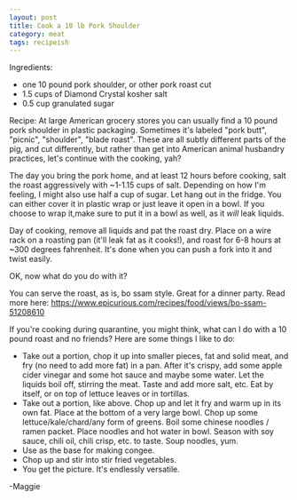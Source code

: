 ```yaml
---
layout: post
title: Cook a 10 lb Pork Shoulder
category: meat
tags: recipeish
---
```


Ingredients:
* one 10 pound pork shoulder, or other pork roast cut
* 1.5 cups of Diamond Crystal kosher salt
* 0.5 cup granulated sugar

Recipe:
At large American grocery stores you can usually find a 10 pound pork shoulder in plastic packaging. Sometimes it's labeled "pork butt", "picnic", "shoulder", "blade roast". These are all subtly different parts of the pig, and cut differently, but rather than get into American animal husbandry practices, let's continue with the cooking, yah? 

The day you bring the pork home, and at least 12 hours before cooking, salt the roast aggressively with ~1-1.15 cups of salt. Depending on how I'm feeling, I might also use half a cup of sugar. Let hang out in the fridge. You can either cover it in plastic wrap or just leave it open in a bowl. If you choose to wrap it,make sure to put it in a bowl as well, as it *will* leak liquids.

Day of cooking, remove all liquids and pat the roast dry. Place on a wire rack on a roasting pan (it'll leak fat as it cooks!), and roast for 6-8 hours at ~300 degrees fahrenheit. It's done when you can push a fork into it and twist easily. 

OK, now what do you do with it? 

You can serve the roast, as is, bo ssam style. Great for a dinner party. Read more here: https://www.epicurious.com/recipes/food/views/bo-ssam-51208610

If you're cooking during quarantine, you might think, what can I do with a 10 pound roast and no friends? Here are some things I like to do:

* Take out a portion, chop it up into smaller pieces, fat and solid meat, and fry (no need to add more fat) in a pan. After it's crispy, add some apple cider vinegar and some hot sauce and maybe some water. Let the liquids boil off, stirring the meat. Taste and add more salt, etc. Eat by itself, or on top of lettuce leaves or in tortillas. 
* Take out a portion, like above. Chop up and let it fry and warm up in its own fat. Place at the bottom of a very large bowl. Chop up some lettuce/kale/chard/any form of greens. Boil some chinese noodles / ramen packet. Place noodles and hot water in bowl. Season with soy sauce, chili oil, chili crisp, etc. to taste. Soup noodles, yum.
* Use as the base for making congee. 
* Chop up and stir into stir fried vegetables.
* You get the picture. It's endlessly versatile. 

-Maggie

